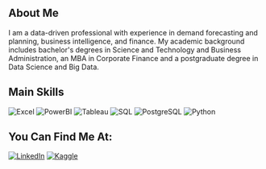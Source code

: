 ## About Me
I am a data-driven professional with experience in demand forecasting and planning, business intelligence, and finance. My academic background includes bachelor's degrees in Science and Technology and Business Administration, an MBA in Corporate Finance and a postgraduate degree in Data Science and Big Data.

## Main Skills

<img class="badge" src="https://img.shields.io/badge/Excel-217346?style=for-the-badge&logo=microsoft-excel&logoColor=white" alt="Excel"> <img class="badge" src="https://img.shields.io/badge/PowerBI-F2C811?style=for-the-badge&logo=Power%20BI&logoColor=white" alt="PowerBI"> <img class="badge" src="https://img.shields.io/badge/Tableau-E97627?style=for-the-badge&logo=Tableau&logoColor=white" alt="Tableau"> <img class="badge" src="https://img.shields.io/badge/SQL-4479A1?style=for-the-badge&logo=sql&logoColor=white" alt="SQL"> <img class="badge" src="https://img.shields.io/badge/PostgreSQL-316192?style=for-the-badge&logo=postgresql&logoColor=white" alt="PostgreSQL"> <img class="badge" src="https://img.shields.io/badge/Python-3776AB?style=for-the-badge&logo=python&logoColor=white" alt="Python">



## You Can Find Me At:

[![LinkedIn](https://img.shields.io/badge/LinkedIn-0077B5?style=for-the-badge&logo=linkedin&logoColor=white)](https://www.linkedin.com/in/biancarauseo/?locale=en_US)
[![Kaggle](https://img.shields.io/badge/Kaggle-20BEFF?style=for-the-badge&logo=Kaggle&logoColor=white)](https://www.kaggle.com/biancarauseo)


